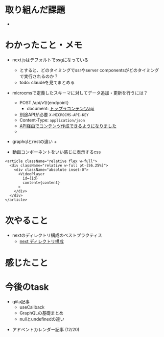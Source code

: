 # 取り組んだ課題

- 

# わかったこと・メモ

+ next.jsはデフォルトでssgになっている
  + とすると、どのタイミングでssrやserver componentsがどのタイミングで実行されるのか？
  + todo: claudeを見てまとめる

+ microcmsで定義したスキーマに対してデータ追加・更新を行うには？
  + POST /api/v1/{endpoint}
    + document: [トップ->コンテンツapi](https://document.microcms.io/content-api/post-content)
  + 別途APIが必要 `X-MICROCMS-API-KEY`
  + Content-Type: `application/json`
  + [API経由でコンテンツ作成できるようになりました](https://blog.microcms.io/http_post_api/)
  + 


+ graphqlとrestの違い
  + 


+ 動画コンポーネントをいい感じに表示するcss
```tsx
<article className="relative flex w-full">
  <div className="relative w-full pt-[56.25%]">
    <div className="absolute inset-0">
      <VideoPlayer
        id={id}
        content={content}
      >
    </div>
  </div>
</article>
```

# 次やること

- nextのディレクトリ構成のベストプラクティス
  - [next ディレクトリ構成](https://qiita.com/miumi/items/359b8a77bbb6f9666950)

# 感じたこと

# 今後のtask
  - qiita記事
    - useCallback
    - GraphQLの基礎まとめ
    - nullとundefinedの違い
  + アドベントカレンダー記事 (12/20)

